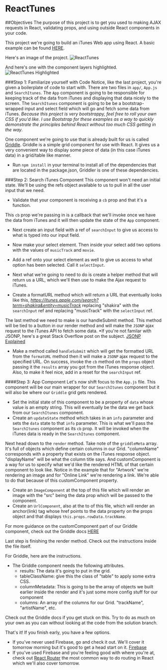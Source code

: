 ReactTunes
============

##Objectives
The purpose of this project is to get you used to making AJAX requests in React, validating props, and using outside React components in your code.

This project we're going to build an iTunes Web app using React. A basic example can be found [HERE](http://reactweek.com/projects/reactTunes). 

Here's an image of the project. 
![ReactTunes](http://tylermcginnis.com/ReactWeek/react-tunes.png)

And here's one with the component layers highlighted.
![ReactTunes Highlighted](http://tylermcginnis.com/ReactWeek/react-tunes-components.png)

###Step 1: Familiarize yourself with Code
Notice, like the last project, you're given a boilerplate of code to start with. There are two files in ```app/```, ```App.js``` and ```SearchItunes```. The ```App``` component is going to be responsible for keeping track of the data from iTunes and displaying that data nicely to the screen. The ```SearchItunes``` component is going to be be a bootstrap-wrapped input and select field which will go and fetch some data from iTunes. *Because this project is very bootstrappy, feel free to roll your own CSS if you'd like. I use Bootstrap for these examples as a way to quickly demonstrate the principles behind React without too much CSS getting in the way*.

One component we're going to use that is already built for us is called [Griddle](http://dynamictyped.github.io/Griddle/). Griddle is a simple grid component for use with React. It gives us a very convenient way to display some piece of data (in this case iTunes data) in a grid/table like manner. 

* Run ```npm install``` in your terminal to install all of the dependencies that are located in the package.json, Griddler is one of these dependencies. 

###Step 2: Search iTunes Component
This component won't need an initial state. We'll be using the refs object available to us to pull in all the user input that we need.

* Validate that your component is receiving a ```cb``` prop and that it's a function.

This ```cb``` prop we're passing in is a callback that we'll invoke once we have the data from iTunes and it will then update the state of the ```App``` component.

* Next create an input field with a ref of ```searchInput``` to give us access to what is typed into our input field.

* Now make your select element. Then inside your select add two options with the values of ```musicTrack``` and ```movie```.

* Add a ref onto your select element as well to give us access to what option has been selected. Call it ```selectInput```.

* Next what we're going to need to do is create a helper method that will return us a URL, which we'll then use to make the Ajax request to iTunes.

* Create a formatURL method which will return a URL that eventually looks like this, *https://itunes.apple.com/search?term=shakira&entity=musicTrack* replacing "shakira" with the ```searchInput``` ref and replacing "musicTrack" with the ```selectInput``` ref.

The last method we need to make is our handleSubmit method. This method will be tied to a button in our render method and will make the ```JSONP``` ajax request to the iTunes API to fetch some data. *If you're not familar with JSONP, here's a great Stack Overflow post on the subject. [JSONP Explained](http://stackoverflow.com/questions/2067472/what-is-jsonp-all-about)

* Make a method called ```handleSubmit``` which will get the formatted URL from the ```formatURL``` method then it will make a ```JSONP``` ajax request to the specified URL. On success, invoke the ```cb``` method on the ```props``` object passing it the ```results``` array you got from the iTunes response object. Also, to make it feel nice, add in a reset for the ```searchInput``` ref.

####Step 3: App Component
Let's now shift focus to the ```App.js``` file. This component will be our main wrapper for our ```SearchItunes``` component but it will also be where our ```Griddle``` grid gets rendered. 

* Set the initial state of this component to be a property of ```data``` whose value is an empty string. This will eventually be the data we get back from our ```SearchItunes``` component.
* Create an ```updateState``` method which takes in an ```info``` parameter and sets the ```data``` state to that ```info``` parameter. This is what we'll pass the ```SearchItunes``` component as its ```cb``` prop. It will be invoked when the iTunes data is ready in the ```SearchItunes``` component.

Next head down to the ```render``` method. Take note of the ```griddleMeta``` array. It's full of objects which define certain columns in our Grid. "columnName" corresponds with a property that exists on the iTunes response object. "displayName" will be what the column title says. And customComponent is a way for us to specify what we'd like the rendered HTML of that certain component to look like. Notice in the example that for "Artwork" we're rendering an image and for "Online Link" we're rendering a link. We're able to do that because of this customComponent property.

* Create an ```ImageComponent``` at the top of this file which will render an image with the "src" being the data prop which will be passed to the component.
* Create an ```UrlComponent```, also at the to of this file, which will render an anchor(link) tag whose href points to the data property on the props object and that displays ```this.props.rowData.trackName```.

For more guidance on the customComponent part of our Griddle component, check out the Griddle docs [HERE](http://dynamictyped.github.io/Griddle/customization.html#customColumns)

Last step is finishing the render method. Check out the instructions inside the file itself. 

For Griddle, here are the instructions. 
  * The Griddle component needs the following attributes.
    - results: The data it's going to put in the grid.
    - tableClassName: give this the class of "table" to apply some extra CSS.
    - columnMetadata: This is going to be the array of objects we built earlier inside the render and it's just some more config stuff for our component
    - columns: An array of the columns for our Grid. "trackName", "artistName", etc.

Check out the Griddle docs if you get stuck on this. Try to do as much on your own as you can without looking at the code from the solution branch.
  
That's it! If you finish early, you have a few options.
  - If you've never used Firebase, go and check it out. We'll cover it tomorrow morning but it's good to get a head start on it. [Firebase](https://www.firebase.com/)
  - If you've used Firebase and you're feeling good with where you're at, check out [React Router](https://github.com/rackt/react-router) the most common way to do routing in React which we'll also cover tomorrow. 
